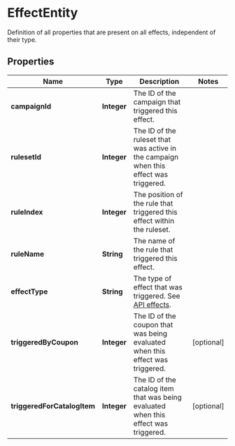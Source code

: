 

# EffectEntity

Definition of all properties that are present on all effects, independent of their type.
## Properties

Name | Type | Description | Notes
------------ | ------------- | ------------- | -------------
**campaignId** | **Integer** | The ID of the campaign that triggered this effect. | 
**rulesetId** | **Integer** | The ID of the ruleset that was active in the campaign when this effect was triggered. | 
**ruleIndex** | **Integer** | The position of the rule that triggered this effect within the ruleset. | 
**ruleName** | **String** | The name of the rule that triggered this effect. | 
**effectType** | **String** | The type of effect that was triggered. See [API effects](https://docs.talon.one/docs/dev/integration-api/api-effects). | 
**triggeredByCoupon** | **Integer** | The ID of the coupon that was being evaluated when this effect was triggered. |  [optional]
**triggeredForCatalogItem** | **Integer** | The ID of the catalog item that was being evaluated when this effect was triggered. |  [optional]



